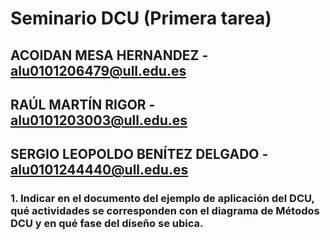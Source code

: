# Seminario DCU (Primera tarea)

## ACOIDAN MESA HERNANDEZ - alu0101206479@ull.edu.es
## RAÚL MARTÍN RIGOR - alu0101203003@ull.edu.es
## SERGIO LEOPOLDO BENÍTEZ DELGADO - alu0101244440@ull.edu.es

### 1. Indicar en el documento del ejemplo de aplicación del DCU, qué actividades se corresponden con el diagrama de Métodos DCU y en qué fase del diseño se ubica.
